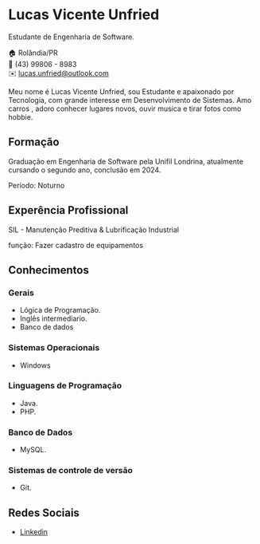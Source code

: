 # Lucas Vicente Unfried
Estudante de Engenharia de Software.

:house:    Rolândia/PR <br>
:iphone:   (43) 99806 - 8983 <br>
:envelope:  lucas.unfried@outlook.com

Meu nome é Lucas Vicente Unfried, sou Estudante e apaixonado por Tecnologia, com grande interesse em Desenvolvimento de Sistemas. Amo carros , adoro conhecer lugares novos, ouvir musica e tirar fotos como hobbie.

## Formação
Graduação em Engenharia de Software
pela Unifil Londrina, atualmente cursando
o segundo ano, conclusão em 2024.

Período: Noturno

## Experência Profissional
SIL - Manutenção Preditiva & Lubrificação Industrial

função: Fazer cadastro de equipamentos

## Conhecimentos


### Gerais
* Lógica de Programação.
* Inglês intermediario.
* Banco de dados

### Sistemas Operacionais
* Windows

### Linguagens de Programação
* Java.
* PHP.

### Banco de Dados
* MySQL.

### Sistemas de controle de versão
* Git.

## Redes Sociais
*  [Linkedin](https://www.linkedin.com/in/lucas-unfried-659024232/?originalSubdomain=br)
